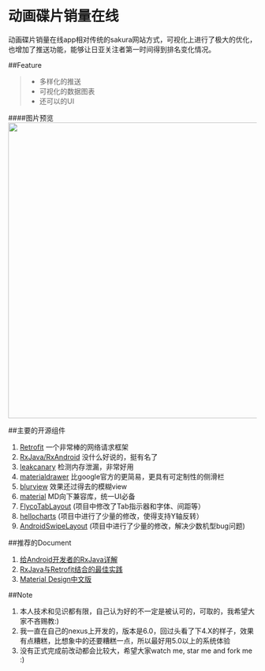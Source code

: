 # 动画碟片销量在线

动画碟片销量在线app相对传统的sakura网站方式，可视化上进行了极大的优化，也增加了推送功能，能够让日亚关注者第一时间得到排名变化情况。

##Feature
>* 多样化的推送
>* 可视化的数据图表
>* 还可以的UI

####图片预览
<img src="https://github.com/hanFengSan/light/blob/master/image/1.jpg" width="600"/>

##主要的开源组件
1. [Retrofit](https://github.com/square/retrofit) 一个非常棒的网络请求框架
2. [RxJava/RxAndroid](https://github.com/ReactiveX/RxJava) 没什么好说的，挺有名了
3. [leakcanary](https://github.com/square/leakcanary) 检测内存泄漏，非常好用
4. [materialdrawer](https://github.com/mikepenz/MaterialDrawer) 比google官方的更简易，更具有可定制性的侧滑栏
5. [blurview](https://github.com/Dimezis/BlurView) 效果还过得去的模糊view
6. [material](https://github.com/angular/material) MD向下兼容库，统一UI必备
1. [FlycoTabLayout](https://github.com/H07000223/FlycoTabLayout) (项目中修改了Tab指示器和字体、间距等）
2. [hellocharts](https://github.com/lecho/hellocharts-android) (项目中进行了少量的修改，使得支持Y轴反转）
3. [AndroidSwipeLayout](https://github.com/daimajia/AndroidSwipeLayout) (项目中进行了少量的修改，解决少数机型bug问题)

##推荐的Document
1. [给Android开发者的RxJava详解](http://gank.io/post/560e15be2dca930e00da1083)
2. [RxJava与Retrofit结合的最佳实践](http://gank.io/post/56e80c2c677659311bed9841)
3. [Material Design中文版](http://wiki.jikexueyuan.com/project/material-design/)


##Note
1. 本人技术和见识都有限，自己认为好的不一定是被认可的，可取的，我希望大家不吝赐教:)
2. 我一直在自己的nexus上开发的，版本是6.0，回过头看了下4.X的样子，效果有点糟糕，比想象中的还要糟糕一点，所以最好用5.0以上的系统体验
3. 没有正式完成前改动都会比较大，希望大家watch me, star me and fork me :)